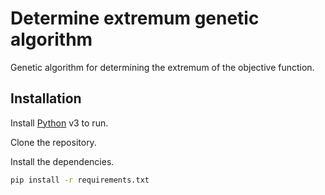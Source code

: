 # Determine extremum genetic algorithm

Genetic algorithm for determining the extremum of the objective function.

## Installation

Install [Python](https://www.python.org/) v3 to run.

Clone the repository.

Install the dependencies.

```sh
pip install -r requirements.txt
```

